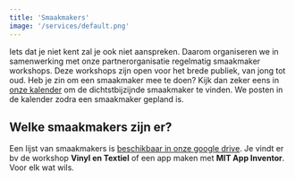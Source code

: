 ```yaml
---
title: 'Smaakmakers'
image: '/services/default.png'
---
```


Iets dat je niet kent zal je ook niet aanspreken. 
Daarom organiseren we in samenwerking met onze partnerorganisatie regelmatig smaakmaker workshops. Deze workshops zijn open voor het brede publiek, van jong tot oud. 
Heb je zin om een smaakmaker mee te doen? Kijk dan zeker eens in [onze kalender](https://www.facebook.com/IngegnoMakerSpace/events/) om de dichtstbijzijnde smaakmaker te vinden. We posten in de kalender zodra een smaakmaker gepland is.


## Welke smaakmakers zijn er?

Een lijst van smaakmakers is [beschikbaar in onze google drive](https://docs.google.com/document/d/1fgBn3aGKnRHSReWLul0QP4UJSUxC6bDyxjNiqRgxPk8/edit?usp=sharing
). Je vindt er bv de workshop **Vinyl en Textiel** of een app maken met **MIT App Inventor**. Voor elk wat wils.
